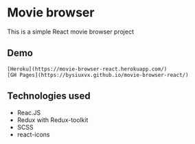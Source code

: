 # Movie browser

This is a simple React movie browser project

## Demo

    [Heroku](https://movie-browser-react.herokuapp.com/)
    [GH Pages](https://bysiuxvx.github.io/movie-browser-react/)

## Technologies used

- Reac.JS
- Redux with Redux-toolkit
- SCSS
- react-icons
